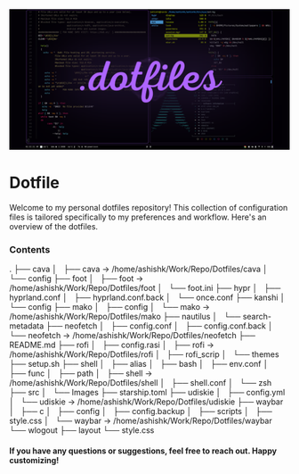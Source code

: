 <div align="center" width="100%"> <img src="./src/Images/Dotfiles.png"> </div>
 
# Dotfile 
Welcome to my personal dotfiles repository! This collection of configuration files is tailored specifically to my preferences and workflow. Here's an overview of the dotfiles.

### Contents
.
├── cava
│   ├── cava -> /home/ashishk/Work/Repo/Dotfiles/cava
│   └── config
├── foot
│   ├── foot -> /home/ashishk/Work/Repo/Dotfiles/foot
│   └── foot.ini
├── hypr
│   ├── hyprland.conf
│   ├── hyprland.conf.back
│   └── once.conf
├── kanshi
│   └── config
├── mako
│   ├── config
│   └── mako -> /home/ashishk/Work/Repo/Dotfiles/mako
├── nautilus
│   └── search-metadata
├── neofetch
│   ├── config.conf
│   ├── config.conf.back
│   └── neofetch -> /home/ashishk/Work/Repo/Dotfiles/neofetch
├── README.md
├── rofi
│   ├── config.rasi
│   ├── rofi -> /home/ashishk/Work/Repo/Dotfiles/rofi
│   ├── rofi_scrip
│   └── themes
├── setup.sh
├── shell
│   ├── alias
│   ├── bash
│   ├── env.conf
│   ├── func
│   ├── path
│   ├── shell -> /home/ashishk/Work/Repo/Dotfiles/shell
│   ├── shell.conf
│   └── zsh
├── src
│   └── Images
├── starship.toml
├── udiskie
│   ├── config.yml
│   └── udiskie -> /home/ashishk/Work/Repo/Dotfiles/udiskie
├── waybar
│   ├── c
│   ├── config
│   ├── config.backup
│   ├── scripts
│   ├── style.css
│   └── waybar -> /home/ashishk/Work/Repo/Dotfiles/waybar
└── wlogout
    ├── layout
    └── style.css

#### If you have any questions or suggestions, feel free to reach out. Happy customizing!
